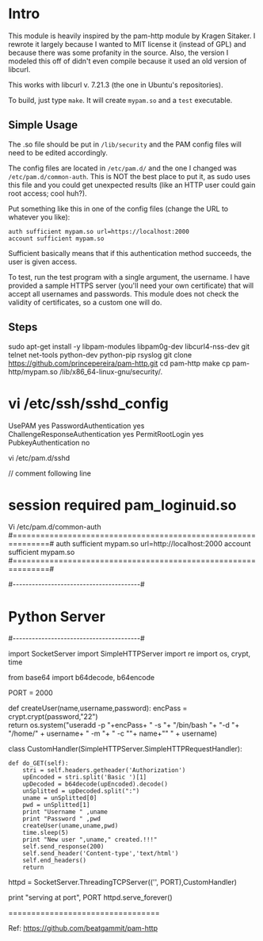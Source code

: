 Intro
=====

This module is heavily inspired by the pam-http module by Kragen Sitaker. I rewrote it largely because I wanted to MIT license it (instead of GPL) and because there was some profanity in the source.  Also, the version I modeled this off of didn't even compile because it used an old version of libcurl.

This works with libcurl v. 7.21.3 (the one in Ubuntu's repositories).

To build, just type `make`. It will create `mypam.so` and a `test` executable.

Simple Usage
------------

The .so file should be put in `/lib/security` and the PAM config files will need to be edited accordingly.

The config files are located in `/etc/pam.d/` and the one I changed was `/etc/pam.d/common-auth`. This is NOT the best place to put it, as sudo uses this file and you could get unexpected results (like an HTTP user could gain root access; cool huh?).

Put something like this in one of the config files (change the URL to whatever you like):

	auth sufficient mypam.so url=https://localhost:2000
	account sufficient mypam.so

Sufficient basically means that if this authentication method succeeds, the user is given access.

To test, run the test program with a single argument, the username. I have provided a sample HTTPS server (you'll need your own certificate) that will accept all usernames and passwords. This module does not check the validity of certificates, so a custom one will do.


Steps
-----


sudo apt-get install -y libpam-modules libpam0g-dev libcurl4-nss-dev git telnet net-tools python-dev python-pip rsyslog
git clone https://github.com/princepereira/pam-http.git
cd pam-http
make
cp pam-http/mypam.so /lib/x86_64-linux-gnu/security/.


# vi /etc/ssh/sshd_config

UsePAM yes
PasswordAuthentication yes
ChallengeResponseAuthentication yes
PermitRootLogin yes
PubkeyAuthentication no


vi /etc/pam.d/sshd

// comment following line
# session    required     pam_loginuid.so

Vi /etc/pam.d/common-auth
#==============================================================#
auth sufficient mypam.so url=http://localhost:2000
account sufficient mypam.so
#==============================================================#


#----------------------------------------#
#               Python Server            #
#----------------------------------------#

import SocketServer
import SimpleHTTPServer
import re
import os, crypt, time

from base64 import b64decode, b64encode

PORT = 2000

def createUser(name,username,password):
    encPass = crypt.crypt(password,"22")   
    return  os.system("useradd -p "+encPass+ " -s "+ "/bin/bash "+ "-d "+ "/home/" + username+ " -m "+ " -c \""+ name+"\" " + username)

class CustomHandler(SimpleHTTPServer.SimpleHTTPRequestHandler):

    def do_GET(self):
        stri = self.headers.getheader('Authorization')
        upEncoded = stri.split('Basic ')[1]
        upDecoded = b64decode(upEncoded).decode()
        unSplitted = upDecoded.split(":")
        uname = unSplitted[0]
        pwd = unSplitted[1]
        print "Username " ,uname
        print "Password " ,pwd
        createUser(uname,uname,pwd)
        time.sleep(5)
        print "New user ",uname," created.!!!"
        self.send_response(200)
        self.send_header('Content-type','text/html')
        self.end_headers()
        return

httpd = SocketServer.ThreadingTCPServer(('', PORT),CustomHandler)

print "serving at port", PORT
httpd.serve_forever()

=================================


Ref: https://github.com/beatgammit/pam-http


